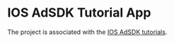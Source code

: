 # IOS AdSDK Tutorial App

The project is associated with the [IOS AdSDK tutorials](https://vm-mobile-sdk.github.io/nextgen-adsdk-ios-release/tutorials/meet-adsdk/).
